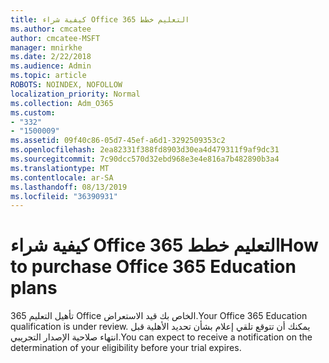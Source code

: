 ```yaml
---
title: كيفية شراء Office 365 التعليم خطط
ms.author: cmcatee
author: cmcatee-MSFT
manager: mnirkhe
ms.date: 2/22/2018
ms.audience: Admin
ms.topic: article
ROBOTS: NOINDEX, NOFOLLOW
localization_priority: Normal
ms.collection: Adm_O365
ms.custom:
- "332"
- "1500009"
ms.assetid: 09f40c86-05d7-45ef-a6d1-3292509353c2
ms.openlocfilehash: 2ea82331f388fd8903d30ea4d479311f9af9dc31
ms.sourcegitcommit: 7c90dcc570d32ebd968e3e4e816a7b482890b3a4
ms.translationtype: MT
ms.contentlocale: ar-SA
ms.lasthandoff: 08/13/2019
ms.locfileid: "36390931"
---
```

# <a name="how-to-purchase-office-365-education-plans"></a><span data-ttu-id="61c34-102">كيفية شراء Office 365 التعليم خطط</span><span class="sxs-lookup"><span data-stu-id="61c34-102">How to purchase Office 365 Education plans</span></span>

<span data-ttu-id="61c34-103">تأهيل التعليم 365 Office الخاص بك قيد الاستعراض.</span><span class="sxs-lookup"><span data-stu-id="61c34-103">Your Office 365 Education qualification is under review.</span></span> <span data-ttu-id="61c34-104">يمكنك أن تتوقع تلقي إعلام بشأن تحديد الأهلية قبل انتهاء صلاحية الإصدار التجريبي.</span><span class="sxs-lookup"><span data-stu-id="61c34-104">You can expect to receive a notification on the determination of your eligibility before your trial expires.</span></span>
